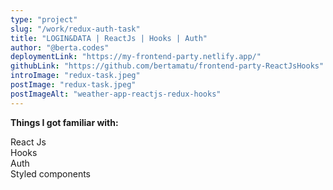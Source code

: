 ```yaml
---
type: "project"
slug: "/work/redux-auth-task"
title: "LOGIN&DATA | ReactJs | Hooks | Auth"
author: "@berta.codes"
deploymentLink: "https://my-frontend-party.netlify.app/"
githubLink: "https://github.com/bertamatu/frontend-party-ReactJsHooks"
introImage: "redux-task.jpeg"
postImage: "redux-task.jpeg"
postImageAlt: "weather-app-reactjs-redux-hooks"
---
```


<b>Things I got familiar with:</b>

<div>React Js</div>
<div>Hooks</div>
<div>Auth</div>
<div>Styled components</div>
